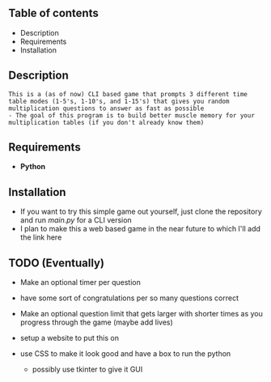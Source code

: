 ## Table of contents

- Description
- Requirements
- Installation

## Description

    This is a (as of now) CLI based game that prompts 3 different time table modes (1-5's, 1-10's, and 1-15's) that gives you random multiplication questions to answer as fast as possible
    - The goal of this program is to build better muscle memory for your multiplication tables (if you don't already know them)

## Requirements

- **Python**

## Installation

- If you want to try this simple game out yourself, just clone the repository and run *main.py* for a CLI version
- I plan to make this a web based game in the near future to which I'll add the link here

## TODO (Eventually)

- Make an optional timer per question
- have some sort of congratulations per so many questions correct
- Make an optional question limit that gets larger with shorter times as you progress through the game (maybe add lives)

- setup a website to put this on 
- use CSS to make it look good and have a box to run the python 
    - possibly use tkinter to give it GUI 